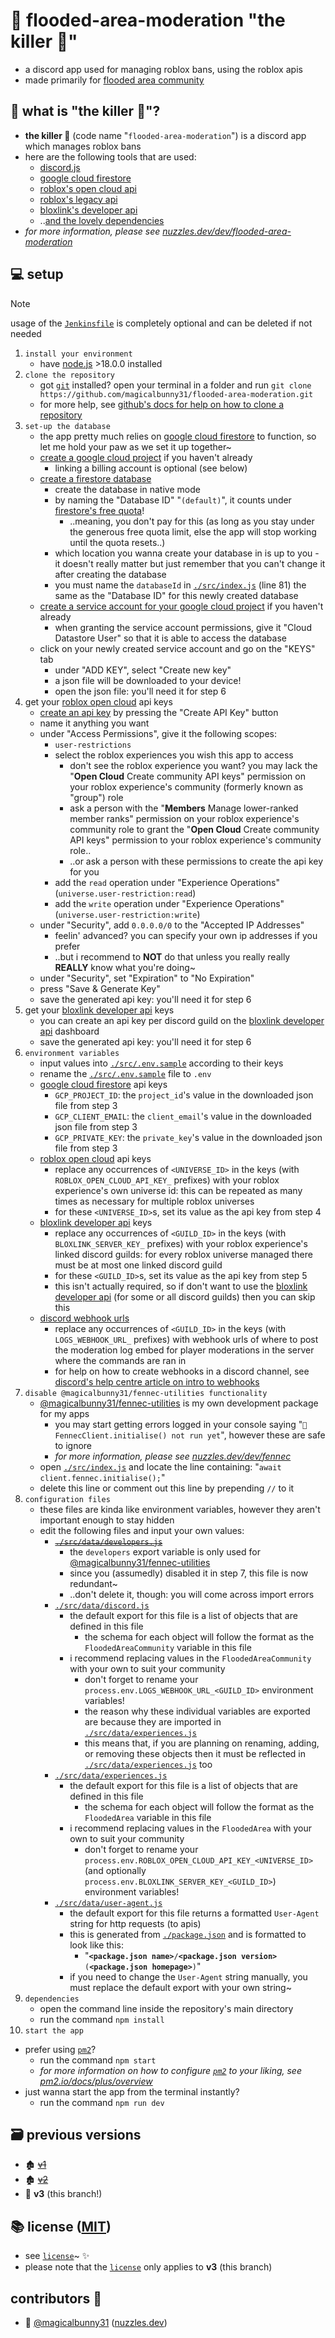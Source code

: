# 🤖 flooded-area-moderation "the killer 🤖"

- a discord app used for managing roblox bans, using the roblox apis
- made primarily for [flooded area community](https://discord.com/servers/flooded-area-community-977254354589462618)


## 🏡 what is "the killer 🤖"?

- **the killer 🤖** (code name "`flooded-area-moderation`") is a discord app which manages roblox bans
- here are the following tools that are used:
   - [discord.js](https://discord.js.org/)
   - [google cloud firestore](https://cloud.google.com/firestore)
   - [roblox's open cloud api](https://create.roblox.com/docs/cloud/open-cloud)
   - [roblox's legacy api](https://create.roblox.com/docs/en-us/cloud/legacy)
   - [bloxlink's developer api](https://blox.link/dashboard/user/developer)
   - ..[and the lovely dependencies](./package.json#L26-L43)
- *for more information, please see [nuzzles.dev/dev/flooded-area-moderation](https://nuzzles.dev/dev/flooded-area-moderation)*


## 💻 setup

> [!NOTE]
> usage of the [`Jenkinsfile`](Jenkinsfile) is completely optional and can be deleted if not needed

1. `install your environment`
   - have [node.js](https://nodejs.org) >18.0.0 installed
2. `clone the repository`
   - got [`git`](https://git-scm.com/) installed? open your terminal in a folder and run `git clone https://github.com/magicalbunny31/flooded-area-moderation.git`
   - for more help, see [github's docs for help on how to clone a repository](https://docs.github.com/repositories/creating-and-managing-repositories/cloning-a-repository)
3. `set-up the database`
   - the app pretty much relies on [google cloud firestore](https://cloud.google.com/firestore) to function, so let me hold your paw as we set it up together~
   - [create a google cloud project](https://developers.google.com/workspace/guides/create-project) if you haven't already
      - linking a billing account is optional (see below)
   - [create a firestore database](https://console.cloud.google.com/firestore/create-database)
      - create the database in native mode
      - by naming the "Database ID" "`(default)`", it counts under [firestore's free quota](https://cloud.google.com/firestore/pricing#free-quota)!
         - ..meaning, you don't pay for this (as long as you stay under the generous free quota limit, else the app will stop working until the quota resets..)
      - which location you wanna create your database in is up to you - it doesn't really matter but just remember that you can't change it after creating the database
      - you must name the `databaseId` in [`./src/index.js`](./src/index.js#L81) (line 81) the same as the "Database ID" for this newly created database
   - [create a service account for your google cloud project](https://cloud.google.com/iam/docs/service-accounts-create) if you haven't already
      - when granting the service account permissions, give it "Cloud Datastore User" so that it is able to access the database
   - click on your newly created service account and go on the "KEYS" tab
      - under "ADD KEY", select "Create new key"
      - a json file will be downloaded to your device!
      - open the json file: you'll need it for step 6
4. get your [roblox open cloud](https://create.roblox.com/docs/cloud/open-cloud) api keys
   - [create an api key](https://create.roblox.com/dashboard/credentials) by pressing the "Create API Key" button
   - name it anything you want
   - under "Access Permissions", give it the following scopes:
      - `user-restrictions`
      - select the roblox experiences you wish this app to access
         - don't see the roblox experience you want? you may lack the "**Open Cloud** Create community API keys" permission on your roblox experience's community (formerly known as "group") role
         - ask a person with the "**Members** Manage lower-ranked member ranks" permission on your roblox experience's community role to grant the "**Open Cloud** Create community API keys" permission to your roblox experience's community role..
         - ..or ask a person with these permissions to create the api key for you
      - add the `read` operation under "Experience Operations" (`universe.user-restriction:read`)
      - add the `write` operation under "Experience Operations" (`universe.user-restriction:write`)
   - under "Security", add `0.0.0.0/0` to the "Accepted IP Addresses"
      - feelin' advanced? you can specify your own ip addresses if you prefer
      - ..but i recommend to **NOT** do that unless you really really **REALLY** know what you're doing~
   - under "Security", set "Expiration" to "No Expiration"
   - press "Save & Generate Key"
   - save the generated api key: you'll need it for step 6
5. get your [bloxlink developer api](https://blox.link/dashboard/user/developer) keys
   - you can create an api key per discord guild on the [bloxlink developer api](https://blox.link/dashboard/user/developer) dashboard
   - save the generated api key: you'll need it for step 6
6. `environment variables`
   - input values into [`./src/.env.sample`](./src/.env.sample) according to their keys
   - rename the [`./src/.env.sample`](./src/.env.sample) file to `.env`
   - [google cloud firestore](https://cloud.google.com/firestore) api keys
      - `GCP_PROJECT_ID`: the `project_id`'s value in the downloaded json file from step 3
      - `GCP_CLIENT_EMAIL`: the `client_email`'s value in the downloaded json file from step 3
      - `GCP_PRIVATE_KEY`: the `private_key`'s value in the downloaded json file from step 3
   - [roblox open cloud](https://create.roblox.com/docs/cloud/open-cloud) api keys
      - replace any occurrences of `<UNIVERSE_ID>` in the keys (with `ROBLOX_OPEN_CLOUD_API_KEY_` prefixes) with your roblox experience's own universe id: this can be repeated as many times as necessary for multiple roblox universes
      - for these `<UNIVERSE_ID>`s, set its value as the api key from step 4
   - [bloxlink developer api](https://blox.link/dashboard/user/developer) keys
      - replace any occurrences of `<GUILD_ID>` in the keys (with `BLOXLINK_SERVER_KEY_` prefixes) with your roblox experience's linked discord guilds: for every roblox universe managed there must be at most one linked discord guild
      - for these `<GUILD_ID>`s, set its value as the api key from step 5
      - this isn't actually required, so if don't want to use the [bloxlink developer api](https://blox.link/dashboard/user/developer) (for some or all discord guilds) then you can skip this
   - [discord webhook urls](https://support.discord.com/hc/articles/228383668)
      - replace any occurrences of `<GUILD_ID>` in the keys (with `LOGS_WEBHOOK_URL_` prefixes) with webhook urls of where to post the moderation log embed for player moderations in the server where the commands are ran in
      - for help on how to create webhooks in a discord channel, see [discord's help centre article on intro to webhooks](https://support.discord.com/hc/articles/228383668)
7. `disable @magicalbunny31/fennec-utilities functionality`
   - [@magicalbunny31/fennec-utilities](https://github.com/magicalbunny31/fennec-utilities) is my own development package for my apps
      - you may start getting errors logged in your console saying "`🚫 FennecClient.initialise() not run yet`", however these are safe to ignore
      - *for more information, please see [nuzzles.dev/dev/fennec](https://nuzzles.dev/dev/fennec)*
   - open [`./src/index.js`](./src/index.js) and locate the line containing: "`await client.fennec.initialise();`"
   - delete this line or comment out this line by prepending `//` to it
8. `configuration files`
   - these files are kinda like environment variables, however they aren't important enough to stay hidden
   - edit the following files and input your own values:
      - ~~[`./src/data/developers.js`](./src/data/developers.js)~~
         - the `developers` export variable is only used for [@magicalbunny31/fennec-utilities](https://github.com/magicalbunny31/fennec-utilities)
         - since you (assumedly) disabled it in step 7, this file is now redundant~
         - ..don't delete it, though: you will come across import errors
      - [`./src/data/discord.js`](./src/data/discord.js)
         - the default export for this file is a list of objects that are defined in this file
            - the schema for each object will follow the format as the `FloodedAreaCommunity` variable in this file
         - i recommend replacing values in the `FloodedAreaCommunity` with your own to suit your community
            - don't forget to rename your `process.env.LOGS_WEBHOOK_URL_<GUILD_ID>` environment variables!
            - the reason why these individual variables are exported are because they are imported in [`./src/data/experiences.js`](./src/data/experiences.js)
            - this means that, if you are planning on renaming, adding, or removing these objects then it must be reflected in [`./src/data/experiences.js`](./src/data/experiences.js) too
      - [`./src/data/experiences.js`](./src/data/experiences.js)
         - the default export for this file is a list of objects that are defined in this file
            - the schema for each object will follow the format as the `FloodedArea` variable in this file
         - i recommend replacing values in the `FloodedArea` with your own to suit your community
            - don't forget to rename your `process.env.ROBLOX_OPEN_CLOUD_API_KEY_<UNIVERSE_ID>` (and optionally `process.env.BLOXLINK_SERVER_KEY_<GUILD_ID>`) environment variables!
      - [`./src/data/user-agent.js`](./src/data/user-agent.js)
         - the default export for this file returns a formatted `User-Agent` string for http requests (to apis)
         - this is generated from [`./package.json`](./package.json) and is formatted to look like this:
            - "**`<package.json name>`**`/`**`<package.json version>`**` (`**`<package.json homepage>`**`)`"
         - if you need to change the `User-Agent` string manually, you must replace the default export with your own string~
9. `dependencies`
   - open the command line inside the repository's main directory
   - run the command `npm install`
10. `start the app`
   - prefer using [`pm2`](https://pm2.io/)?
      - run the command `npm start`
      - *for more information on how to configure [`pm2`](https://pm2.io/) to your liking, see [pm2.io/docs/plus/overview](https://pm2.io/docs/plus/overview/)*
   - just wanna start the app from the terminal instantly?
      - run the command `npm run dev`


## 🗃️ previous versions

- 🏚️ ~~[v1](https://github.com/magicalbunny31/flooded-area-moderation/tree/v1)~~
- 🏚️ ~~[v2](https://github.com/magicalbunny31/flooded-area-moderation/tree/v2)~~
- 🏡 **v3** (this branch!)


## 📚 license ([MIT](./license))

- see [`license`](./license)~ ✨
- please note that the [`license`](./license) only applies to **v3** (this branch) 


## contributors 👥
- 🦊 [@magicalbunny31](https://github.com/magicalbunny31) ([nuzzles.dev](https://nuzzles.dev))
